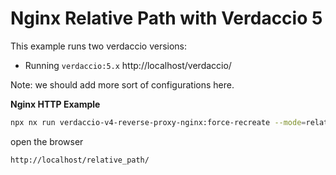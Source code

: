 # Nginx Relative Path with Verdaccio 5

This example runs two verdaccio versions:

- Running `verdaccio:5.x` http://localhost/verdaccio/

Note: we should add more sort of configurations here.

**Nginx HTTP Example**

```bash
npx nx run verdaccio-v4-reverse-proxy-nginx:force-recreate --mode=relative-path
```

open the browser

```
http://localhost/relative_path/
```
